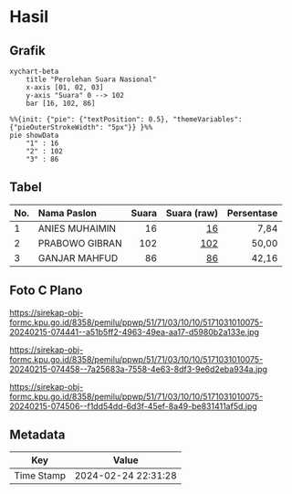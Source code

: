# Hasil

## Grafik

```mermaid
xychart-beta
    title "Perolehan Suara Nasional"
    x-axis [01, 02, 03]
    y-axis "Suara" 0 --> 102
    bar [16, 102, 86]
```

```mermaid
%%{init: {"pie": {"textPosition": 0.5}, "themeVariables": {"pieOuterStrokeWidth": "5px"}} }%%
pie showData
    "1" : 16
    "2" : 102
    "3" : 86
```

## Tabel

| No. | Nama Paslon    | Suara | Suara (raw) | Persentase |
|:--- |:-------------- | -----:| -----------:| ----------:|
| 1   | ANIES MUHAIMIN | 16    | [16][p-1]   | 7,84       |
| 2   | PRABOWO GIBRAN | 102   | [102][p-2]  | 50,00      |
| 3   | GANJAR MAHFUD  | 86    | [86][p-3]   | 42,16      |


[p-1]: https://github.com/gigit-pemilu/pemilu-2024/blob/main/pilpres/hitung-suara/sub/51-bali/sub/71-kota-denpasar/sub/03-denpasar-barat/sub/1010-padangsambian/sub/075-tps/sub/paslon-1.txt
[p-2]: https://github.com/gigit-pemilu/pemilu-2024/blob/main/pilpres/hitung-suara/sub/51-bali/sub/71-kota-denpasar/sub/03-denpasar-barat/sub/1010-padangsambian/sub/075-tps/sub/paslon-2.txt
[p-3]: https://github.com/gigit-pemilu/pemilu-2024/blob/main/pilpres/hitung-suara/sub/51-bali/sub/71-kota-denpasar/sub/03-denpasar-barat/sub/1010-padangsambian/sub/075-tps/sub/paslon-3.txt

## Foto C Plano

https://sirekap-obj-formc.kpu.go.id/8358/pemilu/ppwp/51/71/03/10/10/5171031010075-20240215-074441--a51b5ff2-4963-49ea-aa17-d5980b2a133e.jpg

https://sirekap-obj-formc.kpu.go.id/8358/pemilu/ppwp/51/71/03/10/10/5171031010075-20240215-074458--7a25683a-7558-4e63-8df3-9e6d2eba934a.jpg

https://sirekap-obj-formc.kpu.go.id/8358/pemilu/ppwp/51/71/03/10/10/5171031010075-20240215-074506--f1dd54dd-6d3f-45ef-8a49-be831411af5d.jpg


## Metadata

| Key        | Value               |
| ---------- | ------------------- |
| Time Stamp | 2024-02-24 22:31:28 |



